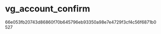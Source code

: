 vg_account_confirm
====================

66e053fb20743d86860f70b645796eb93350a98e7e4729f3cf4c56f6871b0527
